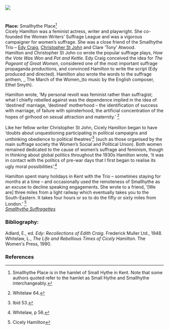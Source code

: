 <a href="https://www.kent-maps.online"><img src="https://kent-map.github.io/mdpress/juncture/ve-button.png"></a>
<param ve-config title="Cicely Hamilton (15 June 1872 – 6 December 1952)" author="Carla Danella" layout="vtl" banner="https://upload.wikimedia.org/wikipedia/commons/5/52/Smallhythe_Place%2C_Kent_1.jpg">

<param ve-entity eid="Q107325931" aliases="Priest’s House">
<param ve-entity eid="Q7543679" aliases="Barn Theatre">
<param ve-entity eid="Q7543679" aliases="museum">
<param ve-entity eid="Q7543679" aliases="Smallhythe Place">
<param ve-entity eid="Q3486845" aliases="SmallHythe">

#

**Place:** Smallhythe Place[^ref1]   
Cicely Hamilton was a feminist actress, writer and playwright. She co-founded the Women Writers’ Suffrage League and was a vigorous campaigner for women’s suffrage.  She was a close friend of the Smallhythe Trio – [Edy Craig](/20c/20c-craig-biography), [Christopher St John](/20c/20c-st-john-biography) and Clare ‘Tony’ Atwood.
<br>
Hamilton and Christopher St John co wrote the popular suffrage plays, _How the Vote Was Won_ and _Pot and Kettle_. Edy Craig conceived the idea for _The Pageant of Great Women_, considered one of the most important suffrage propaganda productions, and convinced Hamilton to write the script (Edy produced and directed). Hamilton also wrote the words to the suffrage anthem, _ The March of the Women_(to music by the English composer, Ethel Smyth).
<param ve-image url="https://upload.wikimedia.org/wikipedia/commons/1/13/Cicely_Hamilton_by_Lena_Connell_1910s.png" label="Cicely Hamilton" attribution="Lena Connell, Public domain, via Wikimedia Commons">

Hamilton wrote, ‘My personal revolt was feminist rather than suffragist; what I chiefly rebelled against was the dependence implied in the idea of  ‘destined’ marriage, ‘destined’ motherhood – the identification of success with marriage, of failure with spinsterhood, the artificial concentration of the hopes of girlhood on sexual attraction and maternity.’ [^ref2]
<br><br>
Like her fellow writer Christopher St John, Cicely Hamilton began to have ‘doubts about unquestioning participating in political campaigns and unthinking obedience to political theatres’[^ref3]  (such as those organised by the main suffrage society the Women’s Social and Political Union). Both women remained dedicated to the cause of women’s suffrage and feminism, though in thinking about global politics throughout the 1930s Hamilton wrote, ‘it was in contact with the politics of pre-war days that I first began to realise its ugly moral possibilities’.[^ref4]
<param ve-image url="https://upload.wikimedia.org/wikipedia/commons/e/ed/Women%27s_Freedom_League_meeting_on_19_February_1909.jpg" label="Freedom League Meeting, 19 Feb 1909" attribution="LSE Library, No restrictions, via Wikimedia Commons">

Hamilton spent many holidays in Kent with the Trio – sometimes staying for months at a time – and occasionally used the remoteness of Smallhythe as an excuse to decline speaking engagements.  She wrote to a friend, ‘[We are] three miles from a light railway which eventually takes you to the South-Eastern.  It takes four hours or so to do the fifty or sixty miles from London.’ [^ref5]
<br>
[_Smallhythe Suffragettes_](https://vimeo.com/393665654)
<param ve-image url="https://upload.wikimedia.org/wikipedia/commons/6/6b/Smallhythe_Place_-_geograph.org.uk_-_1059773.jpg" label="Smallhythe Place" attribution="Graham Taylor">

### Bibliography:

Adlard, E., ed. _Edy: Recollections of Edith Craig_. Frederick Muller Ltd., 1948.  
Whitelaw,  L., _The Life and Rebellious Times of Cicely Hamilton._ The Women's Press, 1990.   

### References

[^ref1]: Smallhythe Place is in the hamlet of Small Hythe in Kent. Note that some authors quoted refer to the hamlet as Small Hythe and Smallhythe interchangeably.   
[^ref2]: Whitelaw 64.   
[^ref3]: Ibid 53.   
[^ref3]: Ibid 79.   
[^ref4]: Whitelaw, p 56.   
[^ref5]: Cicely Hamilton  

